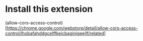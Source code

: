 # Install this extension
(allow-cors-access-control)[https://chrome.google.com/webstore/detail/allow-cors-access-control/lhobafahddgcelffkeicbaginigeejlf/related]
